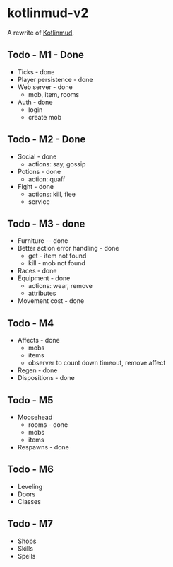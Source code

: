 # kotlinmud-v2

A rewrite of [Kotlinmud](https://github.com/danielmunro/kotlinmud).

## Todo - M1 - Done

* Ticks - done
* Player persistence - done
* Web server - done
  * mob, item, rooms
* Auth - done
  * login
  * create mob

## Todo - M2 - Done

* Social - done
  * actions: say, gossip
* Potions - done
  * action: quaff
* Fight - done
  * actions: kill, flee
  * service

## Todo - M3 - done

* Furniture -- done
* Better action error handling - done
  * get - item not found
  * kill - mob not found
* Races - done
* Equipment - done
  * actions: wear, remove
  * attributes
* Movement cost - done

## Todo - M4

* Affects - done
  * mobs
  * items
  * observer to count down timeout, remove affect
* Regen - done
* Dispositions - done

## Todo - M5

* Moosehead
  * rooms - done
  * mobs
  * items
* Respawns - done

## Todo - M6

* Leveling
* Doors
* Classes

## Todo - M7
* Shops
* Skills
* Spells